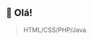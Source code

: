 ## 🐧 Olá!

>  HTML/CSS/PHP/Java

<!---
realvector/realvector is a ✨ special ✨ repository because its `README.md` (this file) appears on your GitHub profile.
You can click the Preview link to take a look at your changes.
--->
